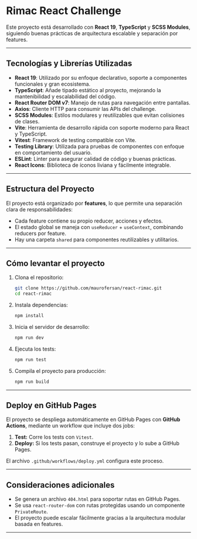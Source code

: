 # Rimac React Challenge

Este proyecto está desarrollado con **React 19**, **TypeScript** y **SCSS Modules**, siguiendo buenas prácticas de arquitectura escalable y separación por features.

---

## Tecnologías y Librerías Utilizadas

- **React 19**: Utilizado por su enfoque declarativo, soporte a componentes funcionales y gran ecosistema.
- **TypeScript**: Añade tipado estático al proyecto, mejorando la mantenibilidad y escalabilidad del código.
- **React Router DOM v7**: Manejo de rutas para navegación entre pantallas.
- **Axios**: Cliente HTTP para consumir las APIs del challenge.
- **SCSS Modules**: Estilos modulares y reutilizables que evitan colisiones de clases.
- **Vite**: Herramienta de desarrollo rápida con soporte moderno para React y TypeScript.
- **Vitest**: Framework de testing compatible con Vite.
- **Testing Library**: Utilizada para pruebas de componentes con enfoque en comportamiento del usuario.
- **ESLint**: Linter para asegurar calidad de código y buenas prácticas.
- **React Icons**: Biblioteca de íconos liviana y fácilmente integrable.

---

## Estructura del Proyecto

El proyecto está organizado por **features**, lo que permite una separación clara de responsabilidades:

- Cada feature contiene su propio reducer, acciones y efectos.
- El estado global se maneja con `useReducer` + `useContext`, combinando reducers por feature.
- Hay una carpeta `shared` para componentes reutilizables y utilitarios.

---

## Cómo levantar el proyecto

1. Clona el repositorio:

   ```bash
   git clone https://github.com/maurofersan/react-rimac.git
   cd react-rimac
   ```

2. Instala dependencias:

   ```bash
   npm install
   ```

3. Inicia el servidor de desarrollo:

   ```bash
   npm run dev
   ```

4. Ejecuta los tests:

   ```bash
   npm run test
   ```

5. Compila el proyecto para producción:
   ```bash
   npm run build
   ```

---

## Deploy en GitHub Pages

El proyecto se despliega automáticamente en GitHub Pages con **GitHub Actions**, mediante un workflow que incluye dos jobs:

1. **Test:** Corre los tests con `Vitest`.
2. **Deploy:** Si los tests pasan, construye el proyecto y lo sube a GitHub Pages.

El archivo `.github/workflows/deploy.yml` configura este proceso.

---

## Consideraciones adicionales

- Se genera un archivo `404.html` para soportar rutas en GitHub Pages.
- Se usa `react-router-dom` con rutas protegidas usando un componente `PrivateRoute`.
- El proyecto puede escalar fácilmente gracias a la arquitectura modular basada en features.

---
